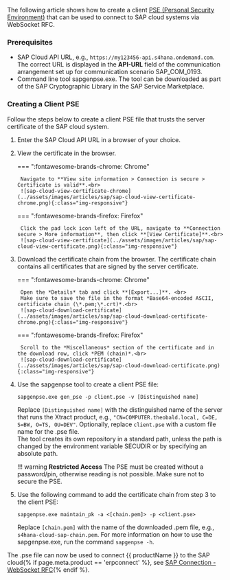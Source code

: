 
The following article shows how to create a client [PSE (Personal Security Environment)](https://help.sap.com/saphelp_nw73/helpdata/en/4c/61a6c6364012f3e10000000a15822b/frameset.htm) that can be used to connect to SAP cloud systems via WebSocket RFC.<br>

### Prerequisites

- SAP Cloud API URL, e.g., `https://my123456-api.s4hana.ondemand.com`. The correct URL is displayed in the **API-URL** field of the communication arrangement set up for communication scenario SAP_COM_0193.
- Command line tool sapgenpse.exe. The tool can be downloaded as part of the SAP Cryptographic Library in the SAP Service Marketplace.

### Creating a Client PSE

Follow the steps below to create a client PSE file that trusts the server certificate of the SAP cloud system. 

1. Enter the SAP Cloud API URL in a browser of your choice.
2. View the certificate in the browser.<br>

	=== ":fontawesome-brands-chrome: Chrome"

		Navigate to **View site information > Connection is secure > Certificate is valid**.<br>
		![sap-cloud-view-certificate-chrome](../assets/images/articles/sap/sap-cloud-view-certificate-chrome.png){:class="img-responsive"}

	=== ":fontawesome-brands-firefox: Firefox"

		Click the pad lock icon left of the URL, navigate to **Connection secure > More information**, then click **[View Certificate]**.<br>
		![sap-cloud-view-certificate](../assets/images/articles/sap/sap-cloud-view-certificate.png){:class="img-responsive"}

3. Download the certificate chain from the browser. The certificate chain contains all certificates that are signed by the server certificate.

	=== ":fontawesome-brands-chrome: Chrome"

		Open the *Details* tab and click **[Export...]**. <br>
		Make sure to save the file in the format *Base64-encoded ASCII, certificate chain (\*.pem;\*.crt)*.<br>
		![sap-cloud-download-certificate](../assets/images/articles/sap/sap-cloud-download-certificate-chrome.png){:class="img-responsive"}

	=== ":fontawesome-brands-firefox: Firefox"
	
		Scroll to the *Miscellaneous* section of the certificate and in the download row, click *PEM (chain)*.<br>
		![sap-cloud-download-certificate](../assets/images/articles/sap/sap-cloud-download-certificate.png){:class="img-responsive"}

4. Use the sapgenpse tool to create a client PSE file: 

	```
	sapgenpse.exe gen_pse -p client.pse -v [Distinguished name]
	```
	Replace `[Distinguished name]` with the distinguished name of the server that runs the Xtract product, e.g., `"CN=COMPUTER.theobald.local, C=DE, S=BW, O=TS, OU=DEV"`.
	Optionally, replace `client.pse` with a custom file name for the .pse file. 	
	The tool creates its own repository in a standard path, unless the path is changed by the environment variable SECUDIR or by specifying an absolute path. 
	
	!!! warning
		**Restricted Access**
		The PSE must be created without a password/pin, otherwise reading is not possible.
		Make sure not to secure the PSE. 
	
6. Use the following command to add the certificate chain from step 3 to the client PSE:

	```
	sapgenpse.exe maintain_pk -a <[chain.pem]> -p <client.pse>
	```
	Replace `[chain.pem]` with the name of the downloaded .pem file, e.g., `s4hana-cloud-sap-chain.pem`.
	For more information on how to use the sapgenpse.exe, run the command `sapgenpse -h`.
	
The .pse file can now be used to connect {{ productName }} to the SAP cloud{% if page.meta.product == 'erpconnect' %}, see [SAP Connection - WebSocket RFC](../documentation/sap-connection/log-on-to-sap.md){% endif %}.<br>

<!---
### Usage in Xtract Universal

- Because Xtract Universal is running as the local SYSTEM user, specify the absolute path to the PSE file, e.g.: C:\Users\<USER>\AppData\Local\sec\client.pse.
- Instead of using the default user field used for all other SAP systems, cloud systems require the usage of the Alias user field. Do not specify a user.
-->

